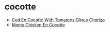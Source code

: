 # cocotte

 * [Cod En Cocotte With Tomatoes Olives Chorizo](index/c/cod-en-cocotte-with-tomatoes-olives-chorizo-56390077.json)
 * [Moms Chicken En Cocotte](index/m/moms-chicken-en-cocotte.json)
